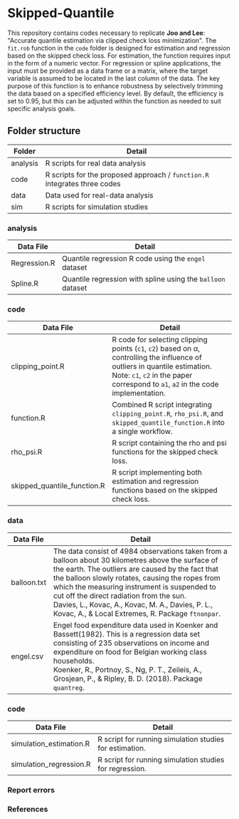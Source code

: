# Skipped-Quantile

This repository contains codes necessary to replicate **Joo and Lee**: "Accurate quantile estimation via clipped check loss minimization". The `fit.rob` function in the `code` folder is designed for estimation and regression based on the skipped check loss. For estimation, the function requires input in the form of a numeric vector. For regression or spline applications, the input must be provided as a data frame or a matrix, where the target variable is assumed to be located in the last column of the data. The key purpose of this function is to enhance robustness by selectively trimming the data based on a specified efficiency level. By default, the efficiency is set to 0.95, but this can be adjusted within the function as needed to suit specific analysis goals.


## Folder structure

| Folder   | Detail                                                                 |
|----------|------------------------------------------------------------------------|
| analysis | R scripts for real data analysis                                       |
| code     | R scripts for the proposed approach / `function.R` integrates three codes |
| data     | Data used for real-data analysis                                       |
| sim      | R scripts for simulation studies                                       |


### analysis

| Data File     | Detail                                                                 |
|---------------|------------------------------------------------------------------------|
| Regression.R  | Quantile regression R code using the `engel` dataset                   |
| Spline.R      | Quantile regression with spline using the `balloon` dataset            |


### code

| Data File                   | Detail                                                                 |
|-----------------------------|------------------------------------------------------------------------|
| clipping_point.R            | R code for selecting clipping points (`c1`, `c2`) based on α, controlling the influence of outliers in quantile estimation.<br>Note: `c1`, `c2` in the paper correspond to `a1`, `a2` in the code implementation. |
| function.R                  | Combined R script integrating `clipping_point.R`, `rho_psi.R`, and `skipped_quantile_function.R` into a single workflow. |
| rho_psi.R                   | R script containing the rho and psi functions for the skipped check loss. |
| skipped_quantile_function.R | R script implementing both estimation and regression functions based on the skipped check loss. |


### data

| Data File                   | Detail                                                                 |
|-----------------------------|------------------------------------------------------------------------|
| balloon.txt            | The data consist of 4984 observations taken from a balloon about 30 kilometres above the surface of the earth. The outliers are caused by the fact that the balloon slowly rotates, causing the ropes from which the measuring instrument is suspended to cut off the direct radiation from the sun.<br>Davies, L., Kovac, A., Kovac, M. A., Davies, P. L., Kovac, A., & Local Extremes, R. Package `ftnonpar`. |
| engel.csv                  | Engel food expenditure data used in Koenker and Bassett(1982). This is a regression data set consisting of 235 observations on income and expenditure on food for Belgian working class households.<br>Koenker, R., Portnoy, S., Ng, P. T., Zeileis, A., Grosjean, P., & Ripley, B. D. (2018). Package `quantreg`. |


### code

| Data File               | Detail                                                                |
|-------------------------|-----------------------------------------------------------------------|
| simulation_estimation.R | R script for running simulation studies for estimation.               |
| simulation_regression.R | R script for running simulation studies for regression.               |


### Report errors


### References

